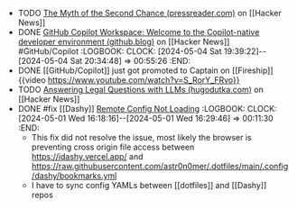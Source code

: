 - TODO [The Myth of the Second Chance (pressreader.com)](https://news.ycombinator.com/item?id=40189928) on [[Hacker News]]
- DONE [GitHub Copilot Workspace: Welcome to the Copilot-native developer environment (github.blog)](https://news.ycombinator.com/item?id=40200081) on [[Hacker News]] #GitHub/Copilot
  :LOGBOOK:
  CLOCK: [2024-05-04 Sat 19:39:22]--[2024-05-04 Sat 20:34:48] => 00:55:26
  :END:
- DONE [[GitHub/Copilot]] just got promoted to Captain on [[Fireship]]
  {{video https://www.youtube.com/watch?v=S_RorY_FRvo}}
- TODO [Answering Legal Questions with LLMs (hugodutka.com)](https://news.ycombinator.com/item?id=40198458) on [[Hacker News]]
- DONE #fix [[Dashy]] [Remote Config Not Loading](https://github.com/Lissy93/dashy/blob/master/docs/troubleshooting.md#remote-config-not-loading)
  :LOGBOOK:
  CLOCK: [2024-05-01 Wed 16:18:16]--[2024-05-01 Wed 16:29:46] => 00:11:30
  :END:
	- This fix did not resolve the issue, most likely the browser is preventing cross origin file access between https://idashy.vercel.app/ and https://raw.githubusercontent.com/astr0n0mer/.dotfiles/main/.config/dashy/bookmarks.yml
	- I have to sync config YAMLs between [[dotfiles]] and [[Dashy]] repos